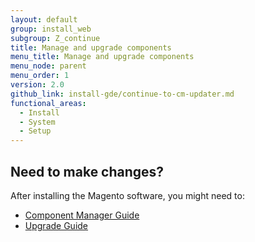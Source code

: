```yaml
---
layout: default
group: install_web
subgroup: Z_continue
title: Manage and upgrade components
menu_title: Manage and upgrade components
menu_node: parent
menu_order: 1
version: 2.0
github_link: install-gde/continue-to-cm-updater.md
functional_areas:
  - Install
  - System
  - Setup
---
```




## Need to make changes?
After installing the Magento software, you might need to:

*	<a href="{{page.baseurl}}comp-mgr/module-man/compman-checklist.html">Component Manager Guide</a>
*	<a href="{{page.baseurl}}comp-mgr/bk-compman-upgrade-guide.html">Upgrade Guide</a>
